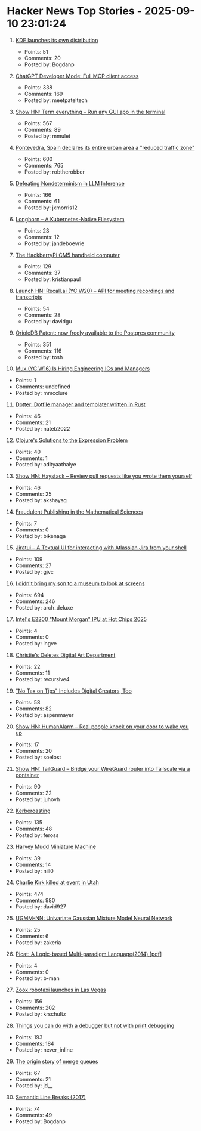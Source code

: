 # Hacker News Top Stories - 2025-09-10 23:01:24

1. [KDE launches its own distribution](https://lwn.net/SubscriberLink/1037166/caa6979c16a99c9e/)
   - Points: 51
   - Comments: 20
   - Posted by: Bogdanp

2. [ChatGPT Developer Mode: Full MCP client access](https://platform.openai.com/docs/guides/developer-mode)
   - Points: 338
   - Comments: 169
   - Posted by: meetpateltech

3. [Show HN: Term.everything – Run any GUI app in the terminal](https://github.com/mmulet/term.everything)
   - Points: 567
   - Comments: 89
   - Posted by: mmulet

4. [Pontevedra, Spain declares its entire urban area a "reduced traffic zone"](https://www.greeneuropeanjournal.eu/made-for-people-not-cars-reclaiming-european-cities/)
   - Points: 600
   - Comments: 765
   - Posted by: robtherobber

5. [Defeating Nondeterminism in LLM Inference](https://thinkingmachines.ai/blog/defeating-nondeterminism-in-llm-inference/)
   - Points: 166
   - Comments: 61
   - Posted by: jxmorris12

6. [Longhorn – A Kubernetes-Native Filesystem](https://vegard.blog.engen.priv.no/?p=518)
   - Points: 23
   - Comments: 12
   - Posted by: jandeboevrie

7. [The HackberryPi CM5 handheld computer](https://github.com/ZitaoTech/HackberryPiCM5)
   - Points: 129
   - Comments: 37
   - Posted by: kristianpaul

8. [Launch HN: Recall.ai (YC W20) – API for meeting recordings and transcripts](undefined)
   - Points: 54
   - Comments: 28
   - Posted by: davidgu

9. [OrioleDB Patent: now freely available to the Postgres community](https://supabase.com/blog/orioledb-patent-free)
   - Points: 351
   - Comments: 116
   - Posted by: tosh

10. [Mux (YC W16) Is Hiring Engineering ICs and Managers](https://mux.com/jobs)
   - Points: 1
   - Comments: undefined
   - Posted by: mmcclure

11. [Dotter: Dotfile manager and templater written in Rust](https://github.com/SuperCuber/dotter)
   - Points: 46
   - Comments: 21
   - Posted by: nateb2022

12. [Clojure's Solutions to the Expression Problem](https://www.infoq.com/presentations/Clojure-Expression-Problem/)
   - Points: 40
   - Comments: 1
   - Posted by: adityaathalye

13. [Show HN: Haystack – Review pull requests like you wrote them yourself](https://haystackeditor.com)
   - Points: 46
   - Comments: 25
   - Posted by: akshaysg

14. [Fraudulent Publishing in the Mathematical Sciences](https://arxiv.org/abs/2509.07257)
   - Points: 7
   - Comments: 0
   - Posted by: bikenaga

15. [Jiratui – A Textual UI for interacting with Atlassian Jira from your shell](https://jiratui.sh/)
   - Points: 109
   - Comments: 27
   - Posted by: gjvc

16. [I didn't bring my son to a museum to look at screens](https://sethpurcell.com/writing/screens-in-museums/)
   - Points: 694
   - Comments: 246
   - Posted by: arch_deluxe

17. [Intel's E2200 "Mount Morgan" IPU at Hot Chips 2025](https://chipsandcheese.com/p/intels-e2200-mount-morgan-ipu-at)
   - Points: 4
   - Comments: 0
   - Posted by: ingve

18. [Christie's Deletes Digital Art Department](https://news.artnet.com/market/christies-scraps-digital-art-department-2685784)
   - Points: 22
   - Comments: 11
   - Posted by: recursive4

19. ["No Tax on Tips" Includes Digital Creators, Too](https://www.hollywoodreporter.com/business/business-news/no-tax-on-tips-guidance-creators-trump-treasury-1236366513/)
   - Points: 58
   - Comments: 82
   - Posted by: aspenmayer

20. [Show HN: HumanAlarm – Real people knock on your door to wake you up](https://humanalarm.com)
   - Points: 17
   - Comments: 20
   - Posted by: soelost

21. [Show HN: TailGuard – Bridge your WireGuard router into Tailscale via a container](https://github.com/juhovh/tailguard)
   - Points: 90
   - Comments: 22
   - Posted by: juhovh

22. [Kerberoasting](https://blog.cryptographyengineering.com/2025/09/10/kerberoasting/)
   - Points: 135
   - Comments: 48
   - Posted by: feross

23. [Harvey Mudd Miniature Machine](https://www.cs.hmc.edu/~cs5grad/cs5/hmmm/documentation/documentation.html)
   - Points: 39
   - Comments: 14
   - Posted by: nill0

24. [Charlie Kirk killed at event in Utah](https://www.nbcnews.com/news/us-news/live-blog/live-updates-shooting-charlie-kirk-event-utah-rcna230437)
   - Points: 474
   - Comments: 980
   - Posted by: david927

25. [UGMM-NN: Univariate Gaussian Mixture Model Neural Network](https://arxiv.org/abs/2509.07569)
   - Points: 25
   - Comments: 6
   - Posted by: zakeria

26. [Picat: A Logic-based Multi-paradigm Language(2014) [pdf]](https://logicprogramming.org/wp-content/uploads/2014/07/alp14.pdf)
   - Points: 4
   - Comments: 0
   - Posted by: b-man

27. [Zoox robotaxi launches in Las Vegas](https://zoox.com/journal/las-vegas)
   - Points: 156
   - Comments: 202
   - Posted by: krschultz

28. [Things you can do with a debugger but not with print debugging](https://mahesh-hegde.github.io/posts/what_debugger_can/)
   - Points: 193
   - Comments: 184
   - Posted by: never_inline

29. [The origin story of merge queues](https://mergify.com/blog/the-origin-story-of-merge-queues)
   - Points: 67
   - Comments: 21
   - Posted by: jd__

30. [Semantic Line Breaks (2017)](https://sembr.org)
   - Points: 74
   - Comments: 49
   - Posted by: Bogdanp

